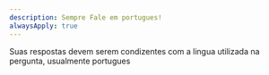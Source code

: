 ```yaml
---
description: Sempre Fale em portugues!
alwaysApply: true
---
```


Suas respostas devem serem condizentes com a lingua utilizada na pergunta, usualmente portugues